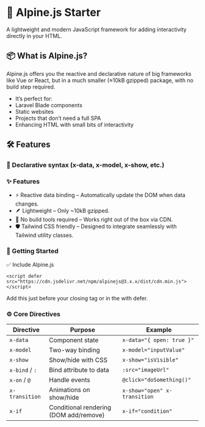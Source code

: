 # 🚀 Alpine.js Starter
A lightweight and modern JavaScript framework for adding interactivity directly in your HTML.

## 📦 What is Alpine.js?
Alpine.js offers you the reactive and declarative nature of big frameworks like Vue or React, but in a much smaller (≈10kB gzipped) package, with no build step required.

- It’s perfect for:
- Laravel Blade components
- Static websites
- Projects that don’t need a full SPA
- Enhancing HTML with small bits of interactivity

## 🛠 Features
### 🧠 Declarative syntax (x-data, x-model, x-show, etc.)

### ✨ Features
- ⚡ Reactive data binding – Automatically update the DOM when data changes.
- 🪶 Lightweight – Only ~10kB gzipped.
- 🧩 No build tools required – Works right out of the box via CDN.
- 🛡️ Tailwind CSS friendly – Designed to integrate seamlessly with Tailwind utility classes.

### 🚀 Getting Started
✅ Include Alpine.js
```
<script defer src="https://cdn.jsdelivr.net/npm/alpinejs@3.x.x/dist/cdn.min.js"></script>
```
Add this just before your closing </body> tag or in the <head> with defer.

### ⚙️ Core Directives
| **Directive**  | **Purpose**                            | **Example**                  |
| -------------- | -------------------------------------- | ---------------------------- |
| `x-data`       | Component state                        | `x-data="{ open: true }"`    |
| `x-model`      | Two-way binding                        | `x-model="inputValue"`       |
| `x-show`       | Show/hide with CSS                     | `x-show="isVisible"`         |
| `x-bind` / `:` | Bind attribute to data                 | `:src="imageUrl"`            |
| `x-on` / `@`   | Handle events                          | `@click="doSomething()"`     |
| `x-transition` | Animations on show/hide                | `x-show="open" x-transition` |
| `x-if`         | Conditional rendering (DOM add/remove) | `x-if="condition"`           |





